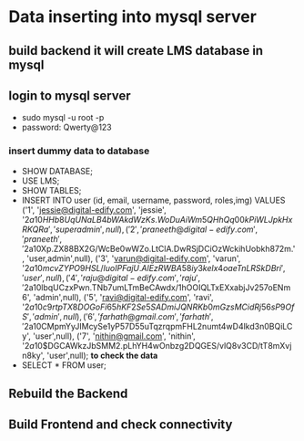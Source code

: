 # Data inserting into mysql server
## build backend it will create LMS database in mysql
## login to mysql server
- sudo mysql -u root -p
- password: Qwerty@123
### insert dummy data to database
- SHOW DATABASE;
- USE LMS;
- SHOW TABLES;
- INSERT INTO user (id, email, username, password, roles,img)
VALUES
('1', 'jessie@digital-edify.com', 'jessie', '$2a$10$HHb8UqUNaLB4bWAkdWzKs.WoDuAiWm5QHhQq00kPiWLJpkHxRKQRa', 'superadmin',null),
('2', 'praneeth@digital-edify.com', 'praneeth', '$2a$10$Xp.ZX88BX2G/WcBe0wWZo.LtClA.DwRSjDCiOzWckihUobkh872m.', 'user,admin',null),
('3', 'varun@digital-edify.com', 'varun', '$2a$10$mcvZYPO9HSL/luoIPFajU.AlEzRWBA58iy3kelx4oaeTnLRSkDBri', 'user',null),
('4', 'raju@digital-edify.com', 'raju', '$2a$10$lbqUCzxPwn.TNb7umLTmBeCAwdx/1hOOIQLTxEXxabjJv257oENm6', 'admin',null),
('5', 'ravi@digital-edify.com', 'ravi', '$2a$10$c9rtpTX8DOGoFi65hKF2Se5SADmiJQNRKb0mGzsMCidRj56sP9OfS', 'admin',null),
('6', 'farhath@gmail.com', 'farhath', '$2a$10$CMpmYyJIMcySe1yP57D55uTqzrqpmFHL2numt4wD4lkd3n0BQiLCy', 'user',null),
('7', 'nithin@gmail.com', 'nithin', '$2a$10$DGCAWkzJbSMM2.pLhYH4wOnbzg2DQGES/vlQ8v3CD/tT8mXvjn8ky', 'user',null);
**to check the data**
- SELECT * FROM user;
## Rebuild the Backend
## Build Frontend and check connectivity
